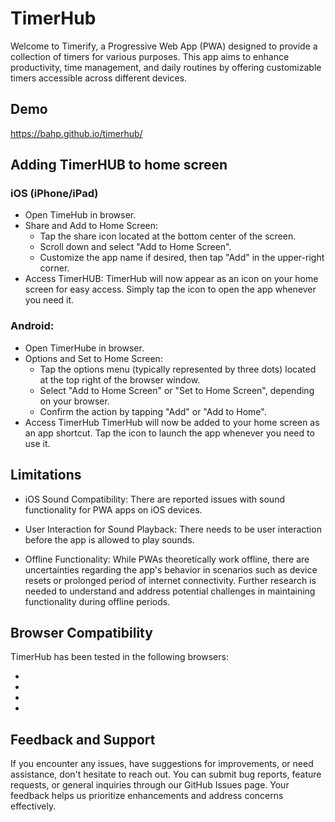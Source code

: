 # TimerHub

Welcome to Timerify, a Progressive Web App (PWA) designed to provide 
a collection of timers for various purposes. This app aims to enhance 
productivity, time management, and daily routines by offering 
customizable timers accessible across different devices.

## Demo

https://bahp.github.io/timerhub/

## Adding TimerHUB to home screen

### iOS (iPhone/iPad)
   
- Open TimeHub in browser. 
- Share and Add to Home Screen:
    - Tap the share icon located at the bottom center of the screen.
    - Scroll down and select "Add to Home Screen".
    - Customize the app name if desired, then tap "Add" in the upper-right corner.
- Access TimerHUB: TimerHub will now appear as an icon on your home screen for 
  easy access. Simply tap the icon to open the app whenever you need it.

### Android:
- Open TimerHube in browser.
- Options and Set to Home Screen:
    - Tap the options menu (typically represented by three dots) located at the top 
      right of the browser window.
    - Select "Add to Home Screen" or "Set to Home Screen", depending on your browser.
    - Confirm the action by tapping "Add" or "Add to Home".
- Access TimerHub TimerHub will now be added to your home screen as an app shortcut. 
  Tap the icon to launch the app whenever you need to use it.

## Limitations

 - iOS Sound Compatibility: There are reported issues 
   with sound functionality for PWA apps on iOS devices. 

 - User Interaction for Sound Playback: There needs to be user interaction
   before the app is allowed to play sounds.

 - Offline Functionality: While PWAs theoretically work offline, there are 
   uncertainties regarding the app's behavior in scenarios such as device 
   resets or prolonged period of internet connectivity. Further research is 
   needed to understand and address potential challenges in maintaining 
   functionality during offline periods.


## Browser Compatibility

TimerHub has been tested in the following browsers:

*
*
*
*

<!--
Hello PWA has been tested in the following browsers:

* Chrome 67 (Windows and Android)
* Firefox 60
* Safari 11
* Edge 42
-->
<!--
Contributing:
Your contributions are welcome! Whether it's fixing bugs, adding new 
features, or providing feedback, we appreciate your support in making 
Timerify better for everyone. Please refer to the CONTRIBUTING.md file 
for guidelines on how to contribute.
-->


## Feedback and Support
If you encounter any issues, have suggestions for improvements, or need 
assistance, don't hesitate to reach out. You can submit bug reports, 
feature requests, or general inquiries through our GitHub Issues page. 
Your feedback helps us prioritize enhancements and address concerns 
effectively.

<!--
## License
Timerify is licensed under the MIT License. Feel free to use, modify, 
and distribute the app in accordance with the terms specified in the 
license agreement.
-->